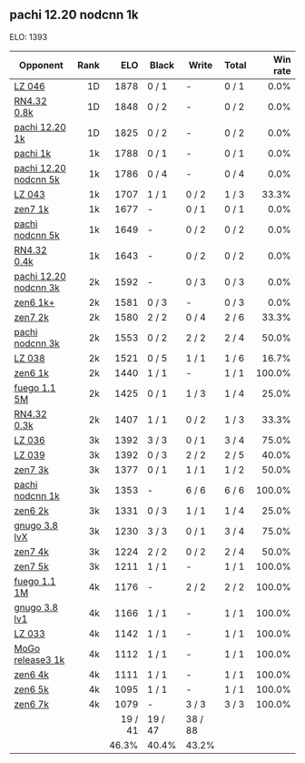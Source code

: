 ## pachi 12.20 nodcnn 1k ##

ELO: 1393

Opponent | Rank | ELO | Black | Write | Total | Win rate
---------|-----:|----:|-------|-------|-------|-------:
[LZ 046](LZ%20046.md) | 1D | 1878 | 0 / 1 | - | 0 / 1 | 0.0%
[RN4.32 0.8k](RN4.32%200.8k.md) | 1D | 1848 | 0 / 2 | - | 0 / 2 | 0.0%
[pachi 12.20 1k](pachi%2012.20%201k.md) | 1D | 1825 | 0 / 2 | - | 0 / 2 | 0.0%
[pachi 1k](pachi%201k.md) | 1k | 1788 | 0 / 1 | - | 0 / 1 | 0.0%
[pachi 12.20 nodcnn 5k](pachi%2012.20%20nodcnn%205k.md) | 1k | 1786 | 0 / 4 | - | 0 / 4 | 0.0%
[LZ 043](LZ%20043.md) | 1k | 1707 | 1 / 1 | 0 / 2 | 1 / 3 | 33.3%
[zen7 1k](zen7%201k.md) | 1k | 1677 | - | 0 / 1 | 0 / 1 | 0.0%
[pachi nodcnn 5k](pachi%20nodcnn%205k.md) | 1k | 1649 | - | 0 / 2 | 0 / 2 | 0.0%
[RN4.32 0.4k](RN4.32%200.4k.md) | 1k | 1643 | - | 0 / 2 | 0 / 2 | 0.0%
[pachi 12.20 nodcnn 3k](pachi%2012.20%20nodcnn%203k.md) | 2k | 1592 | - | 0 / 3 | 0 / 3 | 0.0%
[zen6 1k+](zen6%201k+.md) | 2k | 1581 | 0 / 3 | - | 0 / 3 | 0.0%
[zen7 2k](zen7%202k.md) | 2k | 1580 | 2 / 2 | 0 / 4 | 2 / 6 | 33.3%
[pachi nodcnn 3k](pachi%20nodcnn%203k.md) | 2k | 1553 | 0 / 2 | 2 / 2 | 2 / 4 | 50.0%
[LZ 038](LZ%20038.md) | 2k | 1521 | 0 / 5 | 1 / 1 | 1 / 6 | 16.7%
[zen6 1k](zen6%201k.md) | 2k | 1440 | 1 / 1 | - | 1 / 1 | 100.0%
[fuego 1.1 5M](fuego%201.1%205M.md) | 2k | 1425 | 0 / 1 | 1 / 3 | 1 / 4 | 25.0%
[RN4.32 0.3k](RN4.32%200.3k.md) | 2k | 1407 | 1 / 1 | 0 / 2 | 1 / 3 | 33.3%
[LZ 036](LZ%20036.md) | 3k | 1392 | 3 / 3 | 0 / 1 | 3 / 4 | 75.0%
[LZ 039](LZ%20039.md) | 3k | 1392 | 0 / 3 | 2 / 2 | 2 / 5 | 40.0%
[zen7 3k](zen7%203k.md) | 3k | 1377 | 0 / 1 | 1 / 1 | 1 / 2 | 50.0%
[pachi nodcnn 1k](pachi%20nodcnn%201k.md) | 3k | 1353 | - | 6 / 6 | 6 / 6 | 100.0%
[zen6 2k](zen6%202k.md) | 3k | 1331 | 0 / 3 | 1 / 1 | 1 / 4 | 25.0%
[gnugo 3.8 lvX](gnugo%203.8%20lvX.md) | 3k | 1230 | 3 / 3 | 0 / 1 | 3 / 4 | 75.0%
[zen7 4k](zen7%204k.md) | 3k | 1224 | 2 / 2 | 0 / 2 | 2 / 4 | 50.0%
[zen7 5k](zen7%205k.md) | 3k | 1211 | 1 / 1 | - | 1 / 1 | 100.0%
[fuego 1.1 1M](fuego%201.1%201M.md) | 4k | 1176 | - | 2 / 2 | 2 / 2 | 100.0%
[gnugo 3.8 lv1](gnugo%203.8%20lv1.md) | 4k | 1166 | 1 / 1 | - | 1 / 1 | 100.0%
[LZ 033](LZ%20033.md) | 4k | 1142 | 1 / 1 | - | 1 / 1 | 100.0%
[MoGo release3 1k](MoGo%20release3%201k.md) | 4k | 1112 | 1 / 1 | - | 1 / 1 | 100.0%
[zen6 4k](zen6%204k.md) | 4k | 1111 | 1 / 1 | - | 1 / 1 | 100.0%
[zen6 5k](zen6%205k.md) | 4k | 1095 | 1 / 1 | - | 1 / 1 | 100.0%
[zen6 7k](zen6%207k.md) | 4k | 1079 | - | 3 / 3 | 3 / 3 | 100.0%
 | | | 19 / 41 | 19 / 47 | 38 / 88 | 
 | | | 46.3% | 40.4% | 43.2% | 

